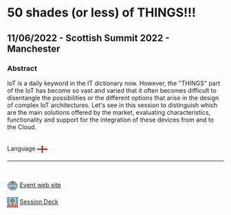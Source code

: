 # 50 shades (or less) of THINGS!!!
## 11/06/2022 - Scottish Summit 2022 - Manchester
### Abstract
IoT is a daily keyword in the IT dictionary now. However, the "THINGS" part of the IoT has become so vast and varied that it often becomes difficult to disentangle the possibilities or the different options that arise in the design of complex IoT architectures. Let's see in this session to distinguish which are the main solutions offered by the market, evaluating characteristics, functionality and support for the integration of these devices from and to the Cloud.

<br/>
Language <img width="25" src="https://raw.githubusercontent.com/massimobonanni/massimobonanni/master/images/flagengland.svg" style="vertical-align:middle">

<br/>

---

<br/>
<p>
<img width="25" src="https://raw.githubusercontent.com/massimobonanni/massimobonanni/master/images/eventwebsite.svg" style="vertical-align:middle"> 
<a href="https://scottishsummit.com/">Event web site</a>
</p>

<!-- <p>
<img width="25" src="https://raw.githubusercontent.com/massimobonanni/massimobonanni/master/images/github.svg" style="vertical-align:middle"> 
<a href="https://github.com/massimobonanni/ServerlessIoT" target="_blank">massimobonanni/ServerlessIoT
</a>
</p> -->

<p>
<img width="25" src="https://raw.githubusercontent.com/massimobonanni/massimobonanni/master/images/video.svg" style="vertical-align:middle"> 
<a href="https://github.com/dpcons/DPCons/blob/main/Decks/MarcoDalPino_50%20shades%20(or%20less)%20of%20THINGS!!!.pdf" target="_blank">Session Deck</a>
</p> 